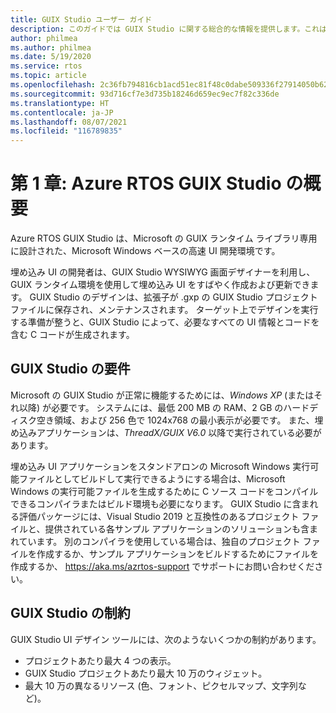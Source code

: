 ```yaml
---
title: GUIX Studio ユーザー ガイド
description: このガイドでは GUIX Studio に関する総合的な情報を提供します。これは、Microsoft の GUIX ランタイム ライブラリ用に設計された、Microsoft Windows ベースの高速 UI 開発環境です。
author: philmea
ms.author: philmea
ms.date: 5/19/2020
ms.service: rtos
ms.topic: article
ms.openlocfilehash: 2c36fb794816cb1acd51ec81f48c0dabe509336f27914050b6206f19bf8ceeff
ms.sourcegitcommit: 93d716cf7e3d735b18246d659ec9ec7f82c336de
ms.translationtype: HT
ms.contentlocale: ja-JP
ms.lasthandoff: 08/07/2021
ms.locfileid: "116789835"
---
```

# <a name="chapter-1-introduction-to-azure-rtos-guix-studio"></a>第 1 章: Azure RTOS GUIX Studio の概要

Azure RTOS GUIX Studio は、Microsoft の GUIX ランタイム ライブラリ専用に設計された、Microsoft Windows ベースの高速 UI 開発環境です。

埋め込み UI の開発者は、GUIX Studio WYSIWYG 画面デザイナーを利用し、GUIX ランタイム環境を使用して埋め込み UI をすばやく作成および更新できます。 GUIX Studio のデザインは、拡張子が .gxp の GUIX Studio プロジェクト ファイルに保存され、メンテナンスされます。 ターゲット上でデザインを実行する準備が整うと、GUIX Studio によって、必要なすべての UI 情報とコードを含む C コードが生成されます。

## <a name="guix-studio-requirements"></a>GUIX Studio の要件

Microsoft の GUIX Studio が正常に機能するためには、*Windows XP* (またはそれ以降) が必要です。 システムには、最低 200 MB の RAM、2 GB のハードディスク空き領域、および 256 色で 1024x768 の最小表示が必要です。 また、埋め込みアプリケーションは、*ThreadX/GUIX V6.0* 以降で実行されている必要があります。

埋め込み UI アプリケーションをスタンドアロンの Microsoft Windows 実行可能ファイルとしてビルドして実行できるようにする場合は、Microsoft Windows の実行可能ファイルを生成するために C ソース コードをコンパイルできるコンパイラまたはビルド環境も必要になります。 GUIX Studio に含まれる評価パッケージには、Visual Studio 2019 と互換性のあるプロジェクト ファイルと、提供されている各サンプル アプリケーションのソリューションも含まれています。 別のコンパイラを使用している場合は、独自のプロジェクト ファイルを作成するか、サンプル アプリケーションをビルドするためにファイルを作成するか、 https://aka.ms/azrtos-support でサポートにお問い合わせください。

## <a name="guix-studio-constraints"></a>GUIX Studio の制約

GUIX Studio UI デザイン ツールには、次のようないくつかの制約があります。

- プロジェクトあたり最大 4 つの表示。
- GUIX Studio プロジェクトあたり最大 10 万のウィジェット。
- 最大 10 万の異なるリソース (色、フォント、ピクセルマップ、文字列など)。